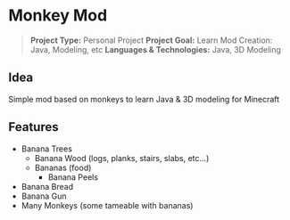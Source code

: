 # Monkey Mod
> **Project Type:** Personal Project
> **Project Goal:** Learn Mod Creation: Java, Modeling, etc
> **Languages & Technologies:** Java, 3D Modeling

## Idea
Simple mod based on monkeys to learn Java & 3D modeling for Minecraft

## Features

- Banana Trees 
	- Banana Wood (logs, planks, stairs, slabs, etc...)
	- Bananas (food)
		- Banana Peels 
- Banana Bread
- Banana Gun
- Many Monkeys (some tameable with bananas)